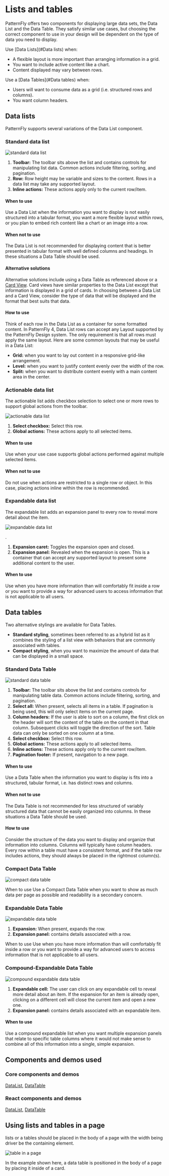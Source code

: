 # Lists and tables
PatternFly offers two components for displaying large data sets, the Data List and the Data Table. They satisfy similar use cases, but choosing the correct component to use in your design will be dependent on the type of data you need to display.

Use [Data Lists](#Data lists) when:
* A flexible layout is more important than arranging information in a grid.
* You want to include active content like a chart.
* Content displayed may vary between rows.

Use a [Data Tables](#Data tables) when:
* Users will want to consume data as a grid (i.e. structured rows and columns).
* You want column headers.

## Data lists
PatternFly supports several variations of the Data List component.

### Standard data list

![standard data list](img/standard-list.png)

1. **Toolbar:** The toolbar sits above the list and contains controls for manipulating list data. Common actions include filtering, sorting, and pagination.
2. **Row:** Row height may be variable and sizes to the content. Rows in a data list may take any supported layout.
3. **Inline actions:** These actions apply only to the current row/item.

#### When to use
Use a Data List when the information you want to display is not easily structured into a tabular format, you want a more flexible layout within rows, or you plan to embed rich content like a chart or an image into a row.

#### When not to use
The Data List is not recommended for displaying content that is better presented in tabular format with well defined columns and headings. In these situations a Data Table should be used.

#### Alternative solutions
Alternative solutions include using a Data Table as referenced above or a [Card View](#). Card views have similar properties to the Data List except that information is displayed in a grid of cards. In choosing between a Data List and a Card View, consider the type of data that will be displayed and the format that best suits that data.

#### How to use
Think of each row in the Data List as a container for some formatted content. In PatternFly 4, Data List rows can accept any Layout supported by the PatternFly Design system. The only requirement is that all rows must apply the same layout. Here are some common layouts that may be useful in a Data List:

* **Grid:** when you want to lay out content in a responsive grid-like arrangement.
* **Level:** when you want to justify content evenly over the width of the row.
* **Split:** when you want to distribute content evenly with a main content area in the center.

### Actionable data list
The actionable list adds checkbox selection to select one or more rows to support global actions from the toolbar.

![actionable data list](img/actionable-list.png)

1. **Select checkbox:** Select this row.
2. **Global actions:** These actions apply to all selected items.

#### When to use
Use when your use case supports global actions performed against multiple selected items.

#### When not to use
Do not use when actions are restricted to a single row or object. In this case, placing actions inline within the row is recommended.

### Expandable data list
The expandable list adds an expansion panel to every row to reveal more detail about the item.

![expandable data list](img/expandable-list.png)

.
1. **Expansion caret:** Toggles the expansion open and closed.
2. **Expansion panel:** Revealed when the expansion is open. This is a container that can accept any supported layout to present some additional content to the user.

#### When to use
Use when you have more information than will comfortably fit inside a row or you want to provide a way for advanced users to access information that is not applicable to all users.

## Data tables
Two alternative stylings are available for Data Tables.
* **Standard styling**, sometimes been referred to as a hybrid list as it combines the styling of a list view with behaviors that are commonly associated with tables.
* **Compact styling**, when you want to maximize the amount of data that can be displayed in a small space.

### Standard Data Table

![standard data table](img/standard-data-table.png)

1. **Toolbar:** The toolbar sits above the list and contains controls for manipulating table data. Common actions include filtering, sorting, and pagination.
2. **Select all:** When present, selects all items in a table. If pagination is being used, this will only select items on the current page.
3. **Column headers:** If the user is able to sort on a column, the first click on the header will sort the content of the table on the content in that column. Subsequent clicks will toggle the direction of the sort. Table data can only be sorted on one column at a time.
4. **Select checkbox:** Select this row.
5. **Global actions:** These actions apply to all selected items.
6. **Inline actions:** These actions apply only to the current row/item.
7. **Pagination footer:** If present, navigation to a new page.

#### When to use
Use a Data Table when the information you want to display is fits into a structured, tabular format, i.e. has distinct rows and columns.

#### When not to use
The Data Table is not recommended for less structured of variably structured data that cannot be easily organized into columns. In these situations a Data Table should be used.

#### How to use
Consider the structure of the data you want to display and organize that information into columns. Columns will typically have column headers. Every row within a table must have a consistent format, and if the table row includes actions, they should always be placed in the rightmost column(s).

### Compact Data Table

![compact data table](img/compact-data-table.png)

When to use
Use a Compact Data Table when you want to show as much data per page as possible and readability is a secondary concern.


### Expandable Data Table

![expandable data table](img/expandable-data-table.png)

1. **Expansion:** When present, expands the row.
2. **Expansion panel:** contains details associated with a row.

When to use
Use when you have more information than will comfortably fit inside a row or you want to provide a way for advanced users to access information that is not applicable to all users.

### Compound-Expandable Data Table

![compound expandable data table](img/compound-expandable-data-table.png)

1. **Expandable cell:** The user can click on any expandable cell to reveal more detail about an item. If the expansion for an item is already open, clicking on a different cell will close the current item and open a new one.
2. **Expansion panel:** contains details associated with an expandable item.

#### When to use
Use a compound expandable list when you want multiple expansion panels that relate to specific table columns where it would not make sense to combine all of this information into a single, simple expansion.

## Components and demos used

### Core components and demos
[DataList](/documentation/core/components/DataList), [DataTable](/documentation/core/components/DataTable)

### React components and demos
[DataList](/documentation/react/components/DataList), [DataTable](/documentation/react/components/DataTable)

## Using lists and tables in a page
lists or a tables should be placed in the body of a page with the width being driver be the containing element.

![table in a page](img/data-table-example.png)

In the example shown here, a data table is positioned in the body of a page by placing it inside of a card.
